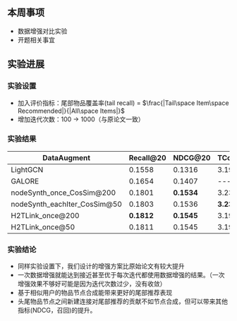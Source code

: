 ## 本周事项
- 数据增强对比实验
- 开题相关事宜
## 实验进展
### 实验设置
- 加入评价指标：尾部物品覆盖率(tail recall) = $\frac{|Tail\space Item\space Recommended|}{|All\space Items|}$
- 增加迭代次数：100 -> 1000（与原论文一致）
### 实验结果
  |DataAugment|Recall@20|NDCG@20| TCoverage@20|
  |----|----| ---- | ---- |
  |LightGCN | 0.1558 | 0.1316 | 3.1978 |
  | GALORE | 0.1654 | 0.1407 | ---- |
  | nodeSynth_once_CosSim@200 | 0.1801 | **0.1534** | 3.2356 |
  | nodeSynth_eachIter_CosSim@50| 0.1803 | 0.1536 | **3.2363** |
  | H2TLink_once@200 | **0.1812** | **0.1545** | 3.1978 | 
  | H2TLink_once@50| 0.1811 | 0.1545 | 3.1979 |
### 实验结论
- 同样实验设置下，我们设计的增强方案比原始论文有较大提升
- 一次数据增强就能达到接近甚至优于每次迭代都使用数据增强的结果。（一次增强效果不够好可能是因为迭代次数过少，没有收敛）
- 基于相似用户的物品节点合成能带来更好的尾部推荐表现
- 头尾物品节点之间新建连接对尾部推荐的贡献不如节点合成，但可以带来其他指标(NDCG，召回)的提升。